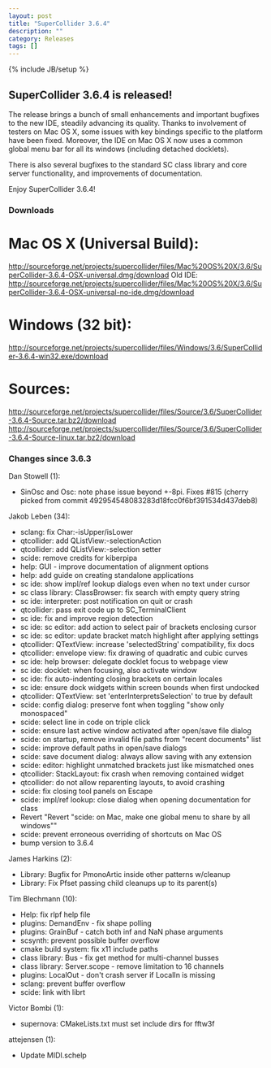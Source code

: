 ```yaml
---
layout: post
title: "SuperCollider 3.6.4"
description: ""
category: Releases
tags: []
---
```

{% include JB/setup %}

## SuperCollider 3.6.4 is released!

The release brings a bunch of small enhancements and important bugfixes to the
new IDE, steadily advancing its quality. Thanks to involvement of testers on
Mac OS X, some issues with key bindings specific to the platform have been
fixed. Moreover, the IDE on Mac OS X now uses a common global menu bar for all
its windows (including detached docklets).

There is also several bugfixes to the standard SC class library and core server
functionality, and improvements of documentation.

Enjoy SuperCollider 3.6.4!

### Downloads ###

# Mac OS X (Universal Build):

http://sourceforge.net/projects/supercollider/files/Mac%20OS%20X/3.6/SuperCollider-3.6.4-OSX-universal.dmg/download
Old IDE:
http://sourceforge.net/projects/supercollider/files/Mac%20OS%20X/3.6/SuperCollider-3.6.4-OSX-universal-no-ide.dmg/download

# Windows (32 bit):

http://sourceforge.net/projects/supercollider/files/Windows/3.6/SuperCollider-3.6.4-win32.exe/download

# Sources:

http://sourceforge.net/projects/supercollider/files/Source/3.6/SuperCollider-3.6.4-Source.tar.bz2/download
http://sourceforge.net/projects/supercollider/files/Source/3.6/SuperCollider-3.6.4-Source-linux.tar.bz2/download


### Changes since 3.6.3 ###

Dan Stowell (1):
- SinOsc and Osc: note phase issue beyond +-8pi. Fixes #815     (cherry
     picked from commit 492954548083283d18fcc0f6bf391534d437deb8)

Jakob Leben (34):
- sclang: fix Char:-isUpper/isLower
- qtcollider: add QListView:-selectionAction
- qtcollider: add QListView:-selection setter
- scide: remove credits for kiberpipa
- help: GUI - improve documentation of alignment options
- help: add guide on creating standalone applications
- sc ide: show impl/ref lookup dialogs even when no text under cursor
- sc class library: ClassBrowser: fix search with empty query string
- sc ide: interpreter: post notification on quit or crash
- qtcollider: pass exit code up to SC_TerminalClient
- sc ide: fix and improve region detection
- sc ide: sc editor: add action to select pair of brackets enclosing cursor
- sc ide: sc editor: update bracket match highlight after applying settings
- qtcollider: QTextView: increase 'selectedString' compatibility, fix docs
- qtcollider: envelope view: fix drawing of quadratic and cubic curves
- sc ide: help browser: delegate docklet focus to webpage view
- sc ide: docklet: when focusing, also activate window
- sc ide: fix auto-indenting closing brackets on certain locales
- sc ide: ensure dock widgets within screen bounds when first undocked
- qtcollider: QTextView: set 'enterInterpretsSelection' to true by default
- scide: config dialog: preserve font when toggling "show only monospaced"
- scide: select line in code on triple click
- scide: ensure last active window activated after open/save file dialog
- scide: on startup, remove invalid file paths from "recent documents" list
- scide: improve default paths in open/save dialogs
- scide: save document dialog: always allow saving with any extension
- scide: editor: highlight unmatched brackets just like mismatched ones
- qtcollider: StackLayout: fix crash when removing contained widget
- qtcollider: do not allow reparenting layouts, to avoid crashing
- scide: fix closing tool panels on Escape
- scide: impl/ref lookup: close dialog when opening documentation for class
- Revert "Revert "scide: on Mac, make one global menu to share by all windows""
- scide: prevent erroneous overriding of shortcuts on Mac OS
- bump version to 3.6.4

James Harkins (2):
- Library: Bugfix for PmonoArtic inside other patterns w/cleanup
- Library: Fix Pfset passing child cleanups up to its parent(s)

Tim Blechmann (10):
- Help: fix rlpf help file
- plugins: DemandEnv - fix shape polling
- plugins: GrainBuf - catch both inf and NaN phase arguments
- scsynth: prevent possible buffer overflow
- cmake build system: fix x11 include paths
- class library: Bus - fix get method for multi-channel busses
- class library: Server.scope - remove limitation to 16 channels
- plugins: LocalOut - don't crash server if LocalIn is missing
- sclang: prevent buffer overflow
- scide: link with librt

Victor Bombi (1):
- supernova: CMakeLists.txt must set include dirs for fftw3f

attejensen (1):
- Update MIDI.schelp
